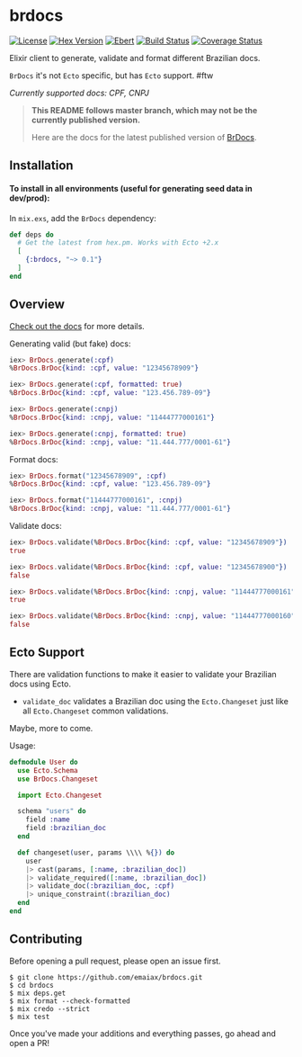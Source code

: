 # brdocs

[![License](http://img.shields.io/badge/license-MIT-brightgreen.svg)](http://opensource.org/licenses/MIT)
[![Hex Version](https://img.shields.io/hexpm/v/brdocs.svg)](https://hex.pm/packages/brdocs)
[![Ebert](https://ebertapp.io/github/emaiax/brdocs.svg)](https://ebertapp.io/github/emaiax/brdocs)
[![Build Status](https://travis-ci.org/emaiax/brdocs.svg?branch=master)](https://travis-ci.org/emaiax/brdocs)
[![Coverage Status](https://coveralls.io/repos/github/emaiax/brdocs/badge.svg?branch=master)](https://coveralls.io/github/emaiax/brdocs?branch=master)

Elixir client to generate, validate and format different Brazilian docs.

`BrDocs` it's not `Ecto` specific, but has `Ecto` support. #ftw

_Currently supported docs: CPF, CNPJ_

> **This README follows master branch, which may not be the currently published version.**
>
> Here are the docs for the latest published version of [BrDocs](https://hexdocs.pm/brdocs/readme.html).

## Installation

#### To install in all environments (useful for generating seed data in dev/prod):

In `mix.exs`, add the `BrDocs` dependency:

```elixir
def deps do
  # Get the latest from hex.pm. Works with Ecto +2.x
  [
    {:brdocs, "~> 0.1"}
  ]
end
```

## Overview

[Check out the docs](http://hexdocs.pm/brdocs/BrDocs.html) for more details.

Generating valid (but fake) docs:

```elixir
iex> BrDocs.generate(:cpf)
%BrDocs.BrDoc{kind: :cpf, value: "12345678909"}

iex> BrDocs.generate(:cpf, formatted: true)
%BrDocs.BrDoc{kind: :cpf, value: "123.456.789-09"}

iex> BrDocs.generate(:cnpj)
%BrDocs.BrDoc{kind: :cnpj, value: "11444777000161"}

iex> BrDocs.generate(:cnpj, formatted: true)
%BrDocs.BrDoc{kind: :cnpj, value: "11.444.777/0001-61"}
```

Format docs:

```elixir
iex> BrDocs.format("12345678909", :cpf)
%BrDocs.BrDoc{kind: :cpf, value: "123.456.789-09"}

iex> BrDocs.format("11444777000161", :cnpj)
%BrDocs.BrDoc{kind: :cnpj, value: "11.444.777/0001-61"}
```

Validate docs:

```elixir
iex> BrDocs.validate(%BrDocs.BrDoc{kind: :cpf, value: "12345678909"})
true

iex> BrDocs.validate(%BrDocs.BrDoc{kind: :cpf, value: "12345678900"})
false

iex> BrDocs.validate(%BrDocs.BrDoc{kind: :cnpj, value: "11444777000161"})
true

iex> BrDocs.validate(%BrDocs.BrDoc{kind: :cnpj, value: "11444777000160"})
false
```

## Ecto Support

There are validation functions to make it easier to validate your Brazilian docs using Ecto.

  * `validate_doc` validates a Brazilian doc using the `Ecto.Changeset` just like all `Ecto.Changeset` common validations.

Maybe, more to come.

Usage:

```elixir
defmodule User do
  use Ecto.Schema
  use BrDocs.Changeset

  import Ecto.Changeset

  schema "users" do
    field :name
    field :brazilian_doc
  end

  def changeset(user, params \\\\ %{}) do
    user
    |> cast(params, [:name, :brazilian_doc])
    |> validate_required([:name, :brazilian_doc])
    |> validate_doc(:brazilian_doc, :cpf)
    |> unique_constraint(:brazilian_doc)
  end
end
```

## Contributing

Before opening a pull request, please open an issue first.

    $ git clone https://github.com/emaiax/brdocs.git
    $ cd brdocs
    $ mix deps.get
    $ mix format --check-formatted
    $ mix credo --strict
    $ mix test

Once you've made your additions and everything passes, go ahead and open a PR!